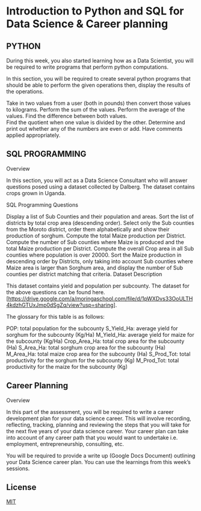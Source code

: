 # Introduction to Python and SQL for Data Science & Career planning
## PYTHON
During this week, you also started learning how as a Data Scientist, you will be required to write programs that perform python computations.

In this section, you will be required to create several python programs that should be able to perform the given operations then, display the results of the operations.

Take in two values from a user (both in pounds) then convert those values to kilograms.
Perform the sum of the values.
Perform the average of the values.
Find the difference between both values.  
Find the quotient when one value is divided by the other.
Determine and print out whether any of the numbers are even or add.
Have comments applied appropriately.

## SQL PROGRAMMING

Overview

In this section, you will act as a Data Science Consultant who will answer questions posed using a dataset collected by Dalberg. The dataset contains crops grown in Uganda.

SQL Programming Questions

Display a list of Sub Counties and their population and areas.
Sort the list of districts by total crop area (descending order).
Select only the Sub counties from the Moroto district, order them alphabetically and show their production of sorghum.
Compute the total Maize production per District.
Compute the number of Sub counties where Maize is produced and the total Maize production per District.
Compute the overall Crop area in all Sub counties where population is over 20000.
Sort the Maize production in descending order by Districts, only taking into account Sub counties where Maize area is larger than Sorghum area, and display the number of Sub counties per district matching that criteria.
Dataset Description

This dataset contains yield and population per subcounty.  The dataset for the above questions can be found here. [https://drive.google.com/a/moringaschool.com/file/d/1pWXDvs33OoULTH4kdzhGTUxJmp0dSgZq/view?usp=sharing]. 

The glossary for this table is as follows:

POP: total population for the subcounty
S_Yield_Ha: average yield for sorghum for the subcounty (Kg/Ha)
M_Yield_Ha: average yield for maize for the subcounty (Kg/Ha)
Crop_Area_Ha: total crop area for the subcounty (Ha)
S_Area_Ha: total sorghum crop area for the subcounty (Ha)
M_Area_Ha: total maize crop area for the subcounty (Ha)
S_Prod_Tot: total productivity for the sorghum for the subcounty (Kg)
M_Prod_Tot: total productivity for the maize for the subcounty (Kg)

## Career Planning
Overview

In this part of the assessment, you will be required to write a career development plan for your data science career. This will involve recording, reflecting, tracking, planning and reviewing the steps that you will take for the next five years of your data science career. Your career plan can take into account of any career path that you would want to undertake i.e. employment, entrepreneurship, consulting, etc.

You will be required to provide a write up (Google Docs Document) outlining your Data Science career plan. You can use the learnings from this week’s sessions.

## License
[MIT](https://choosealicense.com/licenses/mit/)
